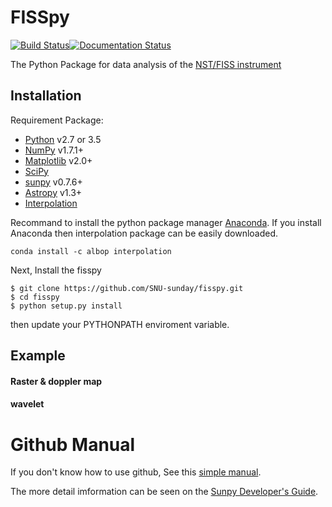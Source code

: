 # FISSpy

[![Build Status](https://ci.appveyor.com/api/projects/status/xow461iejsjvp9vl?svg=true)](https://ci.appveyor.com/project/kailia0209/fisspy)[![Documentation Status](https://readthedocs.org/projects/fisspy/badge/?version=latest)](http://fisspy.readthedocs.io/en/latest/?badge=latest)

The Python Package for data analysis of the [NST/FISS instrument](http://fiss.snu.ac.kr/)

Installation
------------

Requirement Package:

* [Python](http://www.python.org) v2.7 or 3.5
* [NumPy](http://numpy.scipy.org/) v1.7.1+
* [Matplotlib](http://matplotlib.sourceforge.net/) v2.0+
* [SciPy](http://www.scipy.org/)
* [sunpy](http://sunpy.org/) v0.7.6+
* [Astropy](http://astropy.org) v1.3+
* [Interpolation](https://github.com/EconForge/interpolation.py)

Recommand to install the python package manager [Anaconda](https://www.continuum.io/why-anaconda).
If you install Anaconda then interpolation package can be easily downloaded.

    conda install -c albop interpolation

Next, Install the fisspy

    $ git clone https://github.com/SNU-sunday/fisspy.git
    $ cd fisspy
    $ python setup.py install

then update your PYTHONPATH enviroment variable.

Example
----------
#### Raster & doppler map

#### wavelet

# Github Manual
If you don't know how to use github, See this [simple manual](https://guides.github.com/activities/hello-world/).

The more detail imformation can be seen on the [Sunpy Developer's Guide](http://docs.sunpy.org/en/stable/dev.html).
